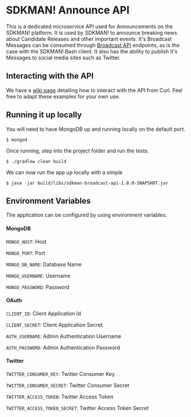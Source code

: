 # SDKMAN! Announce API

This is a dedicated microservice API used for Announcements on the SDKMAN! platform. It is used by SDKMAN! to announce breaking
news about Candidate Releases and other important events. It's Broadcast Messages can be consumed through [Broadcast API](https://github.com/sdkman/sdkman-broadcast-api)
endpoints, as is the case with the SDKMAN! Bash client. It also has the ability to publish it's Messages to social media
sites such as Twitter.

## Interacting with the API

We have a [wiki page](https://github.com/sdkman/sdkman-announce/wiki/Public-Interface) detailing how to interact with
the API from Curl. Feel free to adapt these examples for your own use.

## Running it up locally

You will need to have MongoDB up and running locally on the default port.

    $ mongod

Once running, step into the project folder and run the tests.
 
    $ ./gradlew clean build

We can now run the app up locally with a simple

    $ java -jar build/libs/sdkman-broadcast-api-1.0.0-SNAPSHOT.jar

## Environment Variables

The application can be configured by using environment variables.

#### MongoDB

`MONGO_HOST`: Host

`MONGO_PORT`: Port

`MONGO_DB_NAME`: Database Name

`MONGO_USERNAME`: Username

`MONGO_PASSWORD`: Password

#### OAuth

`CLIENT_ID`: Client Application Id

`CLIENT_SECRET`: Client Application Secret

`AUTH_USERNAME`: Admin Authentication Username

`AUTH_PASSWORD`: Admin Authentication Password

#### Twitter

`TWITTER_CONSUMER_KEY`: Twitter Consumer Key

`TWITTER_CONSUMER_SECRET`: Twitter Consumer Secret

`TWITTER_ACCESS_TOKEN`: Twitter Access Token

`TWITTER_ACCESS_TOKEN_SECRET`: Twitter Access Token Secret
